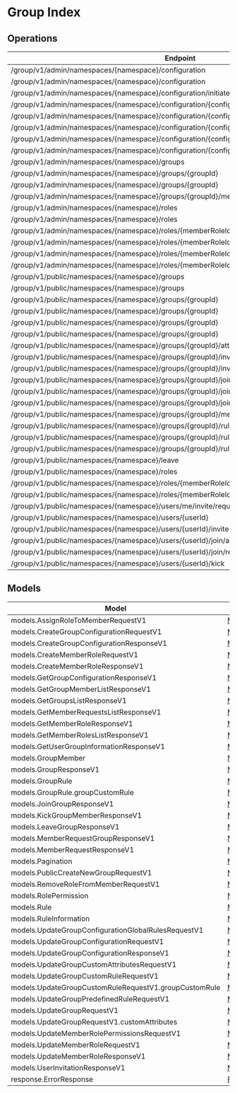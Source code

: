 # Group Index


## Operations
| Endpoint | Method | ID | Class | Wrapper |
|---|---|---|---|---|
| /group/v1/admin/namespaces/{namespace}/configuration | GET | listGroupConfigurationAdminV1 | [ListGroupConfigurationAdminV1](../accelbyte_py_sdk/api/group/operations/configuration/list_group_configuration_admin_v1.py) | [list_group_configuration_admin_v1](../accelbyte_py_sdk/api/group/wrappers/_configuration.py) |
| /group/v1/admin/namespaces/{namespace}/configuration | POST | createGroupConfigurationAdminV1 | [CreateGroupConfigurationAdminV1](../accelbyte_py_sdk/api/group/operations/configuration/create_group_configuration_admin_v1.py) | [create_group_configuration_admin_v1](../accelbyte_py_sdk/api/group/wrappers/_configuration.py) |
| /group/v1/admin/namespaces/{namespace}/configuration/initiate | POST | initiateGroupConfigurationAdminV1 | [InitiateGroupConfigurationAdminV1](../accelbyte_py_sdk/api/group/operations/configuration/initiate_group_configuration_admin_v1.py) | [initiate_group_configuration_admin_v1](../accelbyte_py_sdk/api/group/wrappers/_configuration.py) |
| /group/v1/admin/namespaces/{namespace}/configuration/{configurationCode} | GET | getGroupConfigurationAdminV1 | [GetGroupConfigurationAdminV1](../accelbyte_py_sdk/api/group/operations/configuration/get_group_configuration_admin_v1.py) | [get_group_configuration_admin_v1](../accelbyte_py_sdk/api/group/wrappers/_configuration.py) |
| /group/v1/admin/namespaces/{namespace}/configuration/{configurationCode} | DELETE | deleteGroupConfigurationAdminV1 | [DeleteGroupConfigurationAdminV1](../accelbyte_py_sdk/api/group/operations/configuration/delete_group_configuration_admin_v1.py) | [delete_group_configuration_admin_v1](../accelbyte_py_sdk/api/group/wrappers/_configuration.py) |
| /group/v1/admin/namespaces/{namespace}/configuration/{configurationCode} | PATCH | updateGroupConfigurationAdminV1 | [UpdateGroupConfigurationAdminV1](../accelbyte_py_sdk/api/group/operations/configuration/update_group_configuration_admin_v1.py) | [update_group_configuration_admin_v1](../accelbyte_py_sdk/api/group/wrappers/_configuration.py) |
| /group/v1/admin/namespaces/{namespace}/configuration/{configurationCode}/rules/{allowedAction} | PUT | updateGroupConfigurationGlobalRuleAdminV1 | [UpdateGroupConfigurationGlobalRuleAdminV1](../accelbyte_py_sdk/api/group/operations/configuration/update_group_configuration_global_rule_admin_v1.py) | [update_group_configuration_global_rule_admin_v1](../accelbyte_py_sdk/api/group/wrappers/_configuration.py) |
| /group/v1/admin/namespaces/{namespace}/configuration/{configurationCode}/rules/{allowedAction} | DELETE | deleteGroupConfigurationGlobalRuleAdminV1 | [DeleteGroupConfigurationGlobalRuleAdminV1](../accelbyte_py_sdk/api/group/operations/configuration/delete_group_configuration_global_rule_admin_v1.py) | [delete_group_configuration_global_rule_admin_v1](../accelbyte_py_sdk/api/group/wrappers/_configuration.py) |
| /group/v1/admin/namespaces/{namespace}/groups | GET | getGroupListAdminV1 | [GetGroupListAdminV1](../accelbyte_py_sdk/api/group/operations/group/get_group_list_admin_v1.py) | [get_group_list_admin_v1](../accelbyte_py_sdk/api/group/wrappers/_group.py) |
| /group/v1/admin/namespaces/{namespace}/groups/{groupId} | GET | getSingleGroupAdminV1 | [GetSingleGroupAdminV1](../accelbyte_py_sdk/api/group/operations/group/get_single_group_admin_v1.py) | [get_single_group_admin_v1](../accelbyte_py_sdk/api/group/wrappers/_group.py) |
| /group/v1/admin/namespaces/{namespace}/groups/{groupId} | DELETE | deleteGroupAdminV1 | [DeleteGroupAdminV1](../accelbyte_py_sdk/api/group/operations/group/delete_group_admin_v1.py) | [delete_group_admin_v1](../accelbyte_py_sdk/api/group/wrappers/_group.py) |
| /group/v1/admin/namespaces/{namespace}/groups/{groupId}/members | GET | getGroupMembersListV1 | [GetGroupMembersListV1](../accelbyte_py_sdk/api/group/operations/group_member/get_group_members_list_v1.py) | [get_group_members_list_v1](../accelbyte_py_sdk/api/group/wrappers/_group_member.py) |
| /group/v1/admin/namespaces/{namespace}/roles | GET | getMemberRolesListAdminV1 | [GetMemberRolesListAdminV1](../accelbyte_py_sdk/api/group/operations/group_roles/get_member_roles_list_admin_v1.py) | [get_member_roles_list_admin_v1](../accelbyte_py_sdk/api/group/wrappers/_group_roles.py) |
| /group/v1/admin/namespaces/{namespace}/roles | POST | createMemberRoleAdminV1 | [CreateMemberRoleAdminV1](../accelbyte_py_sdk/api/group/operations/group_roles/create_member_role_admin_v1.py) | [create_member_role_admin_v1](../accelbyte_py_sdk/api/group/wrappers/_group_roles.py) |
| /group/v1/admin/namespaces/{namespace}/roles/{memberRoleId} | GET | getSingleMemberRoleAdminV1 | [GetSingleMemberRoleAdminV1](../accelbyte_py_sdk/api/group/operations/group_roles/get_single_member_role_admin_v1.py) | [get_single_member_role_admin_v1](../accelbyte_py_sdk/api/group/wrappers/_group_roles.py) |
| /group/v1/admin/namespaces/{namespace}/roles/{memberRoleId} | DELETE | deleteMemberRoleAdminV1 | [DeleteMemberRoleAdminV1](../accelbyte_py_sdk/api/group/operations/group_roles/delete_member_role_admin_v1.py) | [delete_member_role_admin_v1](../accelbyte_py_sdk/api/group/wrappers/_group_roles.py) |
| /group/v1/admin/namespaces/{namespace}/roles/{memberRoleId} | PATCH | updateMemberRoleAdminV1 | [UpdateMemberRoleAdminV1](../accelbyte_py_sdk/api/group/operations/group_roles/update_member_role_admin_v1.py) | [update_member_role_admin_v1](../accelbyte_py_sdk/api/group/wrappers/_group_roles.py) |
| /group/v1/admin/namespaces/{namespace}/roles/{memberRoleId}/permissions | PUT | updateMemberRolePermissionAdminV1 | [UpdateMemberRolePermissionAdminV1](../accelbyte_py_sdk/api/group/operations/group_roles/update_member_role_permission_admin_v1.py) | [update_member_role_permission_admin_v1](../accelbyte_py_sdk/api/group/wrappers/_group_roles.py) |
| /group/v1/public/namespaces/{namespace}/groups | GET | getGroupListPublicV1 | [GetGroupListPublicV1](../accelbyte_py_sdk/api/group/operations/group/get_group_list_public_v1.py) | [get_group_list_public_v1](../accelbyte_py_sdk/api/group/wrappers/_group.py) |
| /group/v1/public/namespaces/{namespace}/groups | POST | createNewGroupPublicV1 | [CreateNewGroupPublicV1](../accelbyte_py_sdk/api/group/operations/group/create_new_group_public_v1.py) | [create_new_group_public_v1](../accelbyte_py_sdk/api/group/wrappers/_group.py) |
| /group/v1/public/namespaces/{namespace}/groups/{groupId} | GET | getSingleGroupPublicV1 | [GetSingleGroupPublicV1](../accelbyte_py_sdk/api/group/operations/group/get_single_group_public_v1.py) | [get_single_group_public_v1](../accelbyte_py_sdk/api/group/wrappers/_group.py) |
| /group/v1/public/namespaces/{namespace}/groups/{groupId} | PUT | updateSingleGroupPublicV1 | [UpdateSingleGroupPublicV1](../accelbyte_py_sdk/api/group/operations/group/update_single_group_public_v1.py) | [update_single_group_public_v1](../accelbyte_py_sdk/api/group/wrappers/_group.py) |
| /group/v1/public/namespaces/{namespace}/groups/{groupId} | DELETE | deleteGroupPublicV1 | [DeleteGroupPublicV1](../accelbyte_py_sdk/api/group/operations/group/delete_group_public_v1.py) | [delete_group_public_v1](../accelbyte_py_sdk/api/group/wrappers/_group.py) |
| /group/v1/public/namespaces/{namespace}/groups/{groupId} | PATCH | updateSingleGroupPartialPublicV1 | [UpdateSingleGroupPartialPublicV1](../accelbyte_py_sdk/api/group/operations/group/update_single_group_partial_public_v1.py) | [update_single_group_partial_public_v1](../accelbyte_py_sdk/api/group/wrappers/_group.py) |
| /group/v1/public/namespaces/{namespace}/groups/{groupId}/attributes/custom | PUT | updateGroupCustomAttributesPublicV1 | [UpdateGroupCustomAttributesPublicV1](../accelbyte_py_sdk/api/group/operations/group/update_group_custom_attributes_public_v1.py) | [update_group_custom_attributes_public_v1](../accelbyte_py_sdk/api/group/wrappers/_group.py) |
| /group/v1/public/namespaces/{namespace}/groups/{groupId}/invite/accept | POST | acceptGroupInvitationPublicV1 | [AcceptGroupInvitationPublicV1](../accelbyte_py_sdk/api/group/operations/group_member/accept_group_invitation_public_v1.py) | [accept_group_invitation_public_v1](../accelbyte_py_sdk/api/group/wrappers/_group_member.py) |
| /group/v1/public/namespaces/{namespace}/groups/{groupId}/invite/reject | POST | rejectGroupInvitationPublicV1 | [RejectGroupInvitationPublicV1](../accelbyte_py_sdk/api/group/operations/group_member/reject_group_invitation_public_v1.py) | [reject_group_invitation_public_v1](../accelbyte_py_sdk/api/group/wrappers/_group_member.py) |
| /group/v1/public/namespaces/{namespace}/groups/{groupId}/join | POST | JoinGroupV1 | [JoinGroupV1](../accelbyte_py_sdk/api/group/operations/group_member/join_group_v1.py) | [join_group_v1](../accelbyte_py_sdk/api/group/wrappers/_group_member.py) |
| /group/v1/public/namespaces/{namespace}/groups/{groupId}/join/cancel | POST | CancelGroupJoinRequestV1 | [CancelGroupJoinRequestV1](../accelbyte_py_sdk/api/group/operations/group_member/cancel_group_join_request_v1.py) | [cancel_group_join_request_v1](../accelbyte_py_sdk/api/group/wrappers/_group_member.py) |
| /group/v1/public/namespaces/{namespace}/groups/{groupId}/join/request | GET | getGroupJoinRequestPublicV1 | [GetGroupJoinRequestPublicV1](../accelbyte_py_sdk/api/group/operations/member_request/get_group_join_request_public_v1.py) | [get_group_join_request_public_v1](../accelbyte_py_sdk/api/group/wrappers/_member_request.py) |
| /group/v1/public/namespaces/{namespace}/groups/{groupId}/members | GET | getGroupMembersListPublicV1 | [GetGroupMembersListPublicV1](../accelbyte_py_sdk/api/group/operations/group_member/get_group_members_list_public_v1.py) | [get_group_members_list_public_v1](../accelbyte_py_sdk/api/group/wrappers/_group_member.py) |
| /group/v1/public/namespaces/{namespace}/groups/{groupId}/rules/custom | PUT | updateGroupCustomRulePublicV1 | [UpdateGroupCustomRulePublicV1](../accelbyte_py_sdk/api/group/operations/group/update_group_custom_rule_public_v1.py) | [update_group_custom_rule_public_v1](../accelbyte_py_sdk/api/group/wrappers/_group.py) |
| /group/v1/public/namespaces/{namespace}/groups/{groupId}/rules/defined/{allowedAction} | PUT | updateGroupPredefinedRulePublicV1 | [UpdateGroupPredefinedRulePublicV1](../accelbyte_py_sdk/api/group/operations/group/update_group_predefined_rule_public_v1.py) | [update_group_predefined_rule_public_v1](../accelbyte_py_sdk/api/group/wrappers/_group.py) |
| /group/v1/public/namespaces/{namespace}/groups/{groupId}/rules/defined/{allowedAction} | DELETE | deleteGroupPredefinedRulePublicV1 | [DeleteGroupPredefinedRulePublicV1](../accelbyte_py_sdk/api/group/operations/group/delete_group_predefined_rule_public_v1.py) | [delete_group_predefined_rule_public_v1](../accelbyte_py_sdk/api/group/wrappers/_group.py) |
| /group/v1/public/namespaces/{namespace}/leave | POST | leaveGroupPublicV1 | [LeaveGroupPublicV1](../accelbyte_py_sdk/api/group/operations/group_member/leave_group_public_v1.py) | [leave_group_public_v1](../accelbyte_py_sdk/api/group/wrappers/_group_member.py) |
| /group/v1/public/namespaces/{namespace}/roles | GET | getMemberRolesListPublicV1 | [GetMemberRolesListPublicV1](../accelbyte_py_sdk/api/group/operations/group_roles/get_member_roles_list_public_v1.py) | [get_member_roles_list_public_v1](../accelbyte_py_sdk/api/group/wrappers/_group_roles.py) |
| /group/v1/public/namespaces/{namespace}/roles/{memberRoleId}/members | POST | assignRoleToGroupMemberAdminV1 | [AssignRoleToGroupMemberAdminV1](../accelbyte_py_sdk/api/group/operations/group_roles/assign_role_to_group_member_admin_v1.py) | [assign_role_to_group_member_admin_v1](../accelbyte_py_sdk/api/group/wrappers/_group_roles.py) |
| /group/v1/public/namespaces/{namespace}/roles/{memberRoleId}/members | DELETE | deleteMemberRolePublicV1 | [DeleteMemberRolePublicV1](../accelbyte_py_sdk/api/group/operations/group_roles/delete_member_role_public_v1.py) | [delete_member_role_public_v1](../accelbyte_py_sdk/api/group/wrappers/_group_roles.py) |
| /group/v1/public/namespaces/{namespace}/users/me/invite/request | GET | getGroupInvitationRequestPublicV1 | [GetGroupInvitationRequestPublicV1](../accelbyte_py_sdk/api/group/operations/member_request/get_group_invitation_request_public_v1.py) | [get_group_invitation_request_public_v1](../accelbyte_py_sdk/api/group/wrappers/_member_request.py) |
| /group/v1/public/namespaces/{namespace}/users/{userId} | GET | getUserGroupInformationPublicV1 | [GetUserGroupInformationPublicV1](../accelbyte_py_sdk/api/group/operations/group_member/get_user_group_information_public_v1.py) | [get_user_group_information_public_v1](../accelbyte_py_sdk/api/group/wrappers/_group_member.py) |
| /group/v1/public/namespaces/{namespace}/users/{userId}/invite | POST | inviteGroupPublicV1 | [InviteGroupPublicV1](../accelbyte_py_sdk/api/group/operations/group_member/invite_group_public_v1.py) | [invite_group_public_v1](../accelbyte_py_sdk/api/group/wrappers/_group_member.py) |
| /group/v1/public/namespaces/{namespace}/users/{userId}/join/accept | POST | acceptGroupJoinRequestPublicV1 | [AcceptGroupJoinRequestPublicV1](../accelbyte_py_sdk/api/group/operations/group_member/accept_group_join_request_public_v1.py) | [accept_group_join_request_public_v1](../accelbyte_py_sdk/api/group/wrappers/_group_member.py) |
| /group/v1/public/namespaces/{namespace}/users/{userId}/join/reject | POST | rejectGroupJoinRequestPublicV1 | [RejectGroupJoinRequestPublicV1](../accelbyte_py_sdk/api/group/operations/group_member/reject_group_join_request_public_v1.py) | [reject_group_join_request_public_v1](../accelbyte_py_sdk/api/group/wrappers/_group_member.py) |
| /group/v1/public/namespaces/{namespace}/users/{userId}/kick | POST | kickGroupMemberPublicV1 | [KickGroupMemberPublicV1](../accelbyte_py_sdk/api/group/operations/group_member/kick_group_member_public_v1.py) | [kick_group_member_public_v1](../accelbyte_py_sdk/api/group/wrappers/_group_member.py) |


## Models
| Model | Class |
|---|---|
| models.AssignRoleToMemberRequestV1 | [ModelsAssignRoleToMemberRequestV1](../accelbyte_py_sdk/api/group/models/models_assign_role_to_member_request_v1.py) |
| models.CreateGroupConfigurationRequestV1 | [ModelsCreateGroupConfigurationRequestV1](../accelbyte_py_sdk/api/group/models/models_create_group_configuration_request_v1.py) |
| models.CreateGroupConfigurationResponseV1 | [ModelsCreateGroupConfigurationResponseV1](../accelbyte_py_sdk/api/group/models/models_create_group_configuration_response_v1.py) |
| models.CreateMemberRoleRequestV1 | [ModelsCreateMemberRoleRequestV1](../accelbyte_py_sdk/api/group/models/models_create_member_role_request_v1.py) |
| models.CreateMemberRoleResponseV1 | [ModelsCreateMemberRoleResponseV1](../accelbyte_py_sdk/api/group/models/models_create_member_role_response_v1.py) |
| models.GetGroupConfigurationResponseV1 | [ModelsGetGroupConfigurationResponseV1](../accelbyte_py_sdk/api/group/models/models_get_group_configuration_response_v1.py) |
| models.GetGroupMemberListResponseV1 | [ModelsGetGroupMemberListResponseV1](../accelbyte_py_sdk/api/group/models/models_get_group_member_list_response_v1.py) |
| models.GetGroupsListResponseV1 | [ModelsGetGroupsListResponseV1](../accelbyte_py_sdk/api/group/models/models_get_groups_list_response_v1.py) |
| models.GetMemberRequestsListResponseV1 | [ModelsGetMemberRequestsListResponseV1](../accelbyte_py_sdk/api/group/models/models_get_member_requests_list_response_v1.py) |
| models.GetMemberRoleResponseV1 | [ModelsGetMemberRoleResponseV1](../accelbyte_py_sdk/api/group/models/models_get_member_role_response_v1.py) |
| models.GetMemberRolesListResponseV1 | [ModelsGetMemberRolesListResponseV1](../accelbyte_py_sdk/api/group/models/models_get_member_roles_list_response_v1.py) |
| models.GetUserGroupInformationResponseV1 | [ModelsGetUserGroupInformationResponseV1](../accelbyte_py_sdk/api/group/models/models_get_user_group_information_response_v1.py) |
| models.GroupMember | [ModelsGroupMember](../accelbyte_py_sdk/api/group/models/models_group_member.py) |
| models.GroupResponseV1 | [ModelsGroupResponseV1](../accelbyte_py_sdk/api/group/models/models_group_response_v1.py) |
| models.GroupRule | [ModelsGroupRule](../accelbyte_py_sdk/api/group/models/models_group_rule.py) |
| models.GroupRule.groupCustomRule | [ModelsGroupRuleGroupCustomRule](../accelbyte_py_sdk/api/group/models/models_group_rule_group_custom_rule.py) |
| models.JoinGroupResponseV1 | [ModelsJoinGroupResponseV1](../accelbyte_py_sdk/api/group/models/models_join_group_response_v1.py) |
| models.KickGroupMemberResponseV1 | [ModelsKickGroupMemberResponseV1](../accelbyte_py_sdk/api/group/models/models_kick_group_member_response_v1.py) |
| models.LeaveGroupResponseV1 | [ModelsLeaveGroupResponseV1](../accelbyte_py_sdk/api/group/models/models_leave_group_response_v1.py) |
| models.MemberRequestGroupResponseV1 | [ModelsMemberRequestGroupResponseV1](../accelbyte_py_sdk/api/group/models/models_member_request_group_response_v1.py) |
| models.MemberRequestResponseV1 | [ModelsMemberRequestResponseV1](../accelbyte_py_sdk/api/group/models/models_member_request_response_v1.py) |
| models.Pagination | [ModelsPagination](../accelbyte_py_sdk/api/group/models/models_pagination.py) |
| models.PublicCreateNewGroupRequestV1 | [ModelsPublicCreateNewGroupRequestV1](../accelbyte_py_sdk/api/group/models/models_public_create_new_group_request_v1.py) |
| models.RemoveRoleFromMemberRequestV1 | [ModelsRemoveRoleFromMemberRequestV1](../accelbyte_py_sdk/api/group/models/models_remove_role_from_member_request_v1.py) |
| models.RolePermission | [ModelsRolePermission](../accelbyte_py_sdk/api/group/models/models_role_permission.py) |
| models.Rule | [ModelsRule](../accelbyte_py_sdk/api/group/models/models_rule.py) |
| models.RuleInformation | [ModelsRuleInformation](../accelbyte_py_sdk/api/group/models/models_rule_information.py) |
| models.UpdateGroupConfigurationGlobalRulesRequestV1 | [ModelsUpdateGroupConfigurationGlobalRulesRequestV1](../accelbyte_py_sdk/api/group/models/models_update_group_configuration_global_rules_request_v1.py) |
| models.UpdateGroupConfigurationRequestV1 | [ModelsUpdateGroupConfigurationRequestV1](../accelbyte_py_sdk/api/group/models/models_update_group_configuration_request_v1.py) |
| models.UpdateGroupConfigurationResponseV1 | [ModelsUpdateGroupConfigurationResponseV1](../accelbyte_py_sdk/api/group/models/models_update_group_configuration_response_v1.py) |
| models.UpdateGroupCustomAttributesRequestV1 | [ModelsUpdateGroupCustomAttributesRequestV1](../accelbyte_py_sdk/api/group/models/models_update_group_custom_attributes_request_v1.py) |
| models.UpdateGroupCustomRuleRequestV1 | [ModelsUpdateGroupCustomRuleRequestV1](../accelbyte_py_sdk/api/group/models/models_update_group_custom_rule_request_v1.py) |
| models.UpdateGroupCustomRuleRequestV1.groupCustomRule | [ModelsUpdateGroupCustomRuleRequestV1GroupCustomRule](../accelbyte_py_sdk/api/group/models/models_update_group_custom_rule_request_v1_group_custom_rule.py) |
| models.UpdateGroupPredefinedRuleRequestV1 | [ModelsUpdateGroupPredefinedRuleRequestV1](../accelbyte_py_sdk/api/group/models/models_update_group_predefined_rule_request_v1.py) |
| models.UpdateGroupRequestV1 | [ModelsUpdateGroupRequestV1](../accelbyte_py_sdk/api/group/models/models_update_group_request_v1.py) |
| models.UpdateGroupRequestV1.customAttributes | [ModelsUpdateGroupRequestV1CustomAttributes](../accelbyte_py_sdk/api/group/models/models_update_group_request_v1_custom_attributes.py) |
| models.UpdateMemberRolePermissionsRequestV1 | [ModelsUpdateMemberRolePermissionsRequestV1](../accelbyte_py_sdk/api/group/models/models_update_member_role_permissions_request_v1.py) |
| models.UpdateMemberRoleRequestV1 | [ModelsUpdateMemberRoleRequestV1](../accelbyte_py_sdk/api/group/models/models_update_member_role_request_v1.py) |
| models.UpdateMemberRoleResponseV1 | [ModelsUpdateMemberRoleResponseV1](../accelbyte_py_sdk/api/group/models/models_update_member_role_response_v1.py) |
| models.UserInvitationResponseV1 | [ModelsUserInvitationResponseV1](../accelbyte_py_sdk/api/group/models/models_user_invitation_response_v1.py) |
| response.ErrorResponse | [ResponseErrorResponse](../accelbyte_py_sdk/api/group/models/response_error_response.py) |
